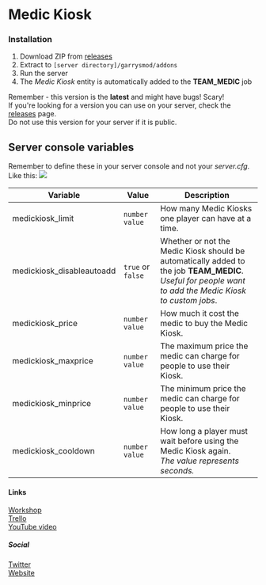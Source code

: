 # Medic Kiosk

### Installation
1. Download ZIP from [releases](https://github.com/Leeous/medic-kiosk/releases)
2. Extract to `[server directory]/garrysmod/addons`
3. Run the server
4. The _Medic Kiosk_ entity is automatically added to the **TEAM_MEDIC** job

Remember - this version is the **latest** and might have bugs! Scary!  
If you're looking for a version you can use on your server, check the [releases](https://github.com/Leeous/medic-kiosk/releases) page.  
Do not use this version for your server if it is public.

## Server console variables

Remember to define these in your server console and not your _server.cfg_.
Like this:
![](http://i.imgur.com/Ad9mFLc.gif)

| Variable | Value | Description |
| --- | --- | --- |
| medickiosk_limit | `number value` | How many Medic Kiosks one player can have at a time. |
| medickiosk_disableautoadd | `true` or `false` | Whether or not the Medic Kiosk should be <br/> automatically added to the job **TEAM_MEDIC**. <br/>_Useful for people want to add the Medic Kiosk to custom jobs_.|
| medickiosk_price | `number value` | How much it cost the medic to buy the Medic Kiosk. |
| medickiosk_maxprice | `number value` | The maximum price the medic can charge for people to use their Kiosk. |
| medickiosk_minprice | `number value` | The minimum price the medic can charge for people to use their Kiosk. |
| medickiosk_cooldown | `number value` | How long a player must wait before using the Medic Kiosk again. <br/>_The value represents seconds._ |

#### Links
[Workshop](http://steamcommunity.com/sharedfiles/filedetails/?id=771173724)  
[Trello](https://trello.com/b/3twwEEil/medic-kiosk)  
[YouTube video](https://youtu.be/QqPFTECHdJ0)

##### Social
[Twitter](https://twitter.com/LeeTheCoder)  
[Website](https://leethecoder.com/)
